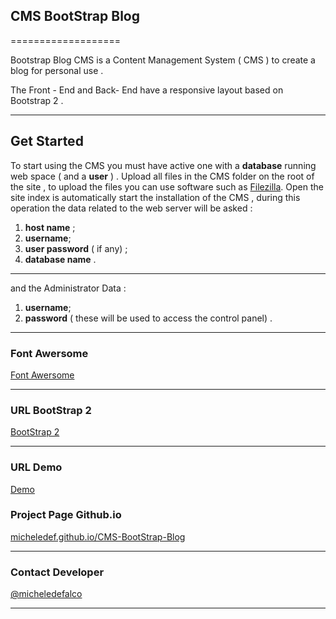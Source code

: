## CMS BootStrap Blog
===================


Bootstrap Blog CMS is a Content Management System ( CMS ) to create a blog for personal use .

The Front - End and Back- End have a responsive layout based on Bootstrap 2 .

----------


Get Started
-------------

To start using the CMS you must have active one with a **database** running web space ( and a **user** ) .
Upload all files in the CMS folder on the root of the site , to upload the files you can use software such as [Filezilla](https://filezilla-project.org/).
Open the site index is automatically start the installation of the CMS , during this operation the data related to the web server will be asked :

 1. **host name** ;
 2. **username**;
 3. **user password** ( if any) ;
 4. **database name** .


----------


and the Administrator Data :

 1. **username**;
 2. **password** ( these will be used to access the control panel) .


----------
### Font Awersome

[Font Awersome](https://fortawesome.github.io/Font-Awesome)


----------

### URL BootStrap 2
[BootStrap 2](http://getbootstrap.com/examples/blog/)


----------


### URL Demo 
[Demo](http://cmsbootstrapblog.altervista.org/)

### Project Page Github.io
[micheledef.github.io/CMS-BootStrap-Blog](http://micheledef.github.io/CMS-BootStrap-Blog)


----------

### Contact Developer
[@micheledefalco](https://twitter.com/_micheledefalco)


----------

